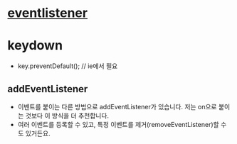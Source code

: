 # [eventlistener](https://www.zerocho.com/category/JavaScript/post/57432d2aa48729787807c3fc)

# keydown
* key.preventDefault(); // ie에서 필요

## addEventListener
* 이벤트를 붙이는 다른 방법으로 addEventListener가 있습니다. 저는 on으로 붙이는 것보다 이 방식을 더 추천합니다. 
* 여러 이벤트를 등록할 수 있고, 특정 이벤트를 제거(removeEventListener)할 수도 있거든요.
